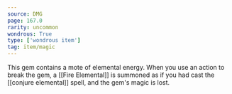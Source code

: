 ```yaml
---
source: DMG
page: 167.0
rarity: uncommon
wondrous: True
type: ['wondrous item']
tag: item/magic
---
```


This gem contains a mote of elemental energy. When you use an action to break the gem, a [[Fire Elemental]] is summoned as if you had cast the [[conjure elemental]] spell, and the gem's magic is lost.


